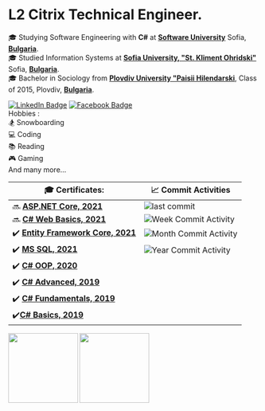 # L2 Citrix Technical Engineer.
🎓 Studying Software Engineering with **C#** at [**Software University**](https://softuni.bg/) Sofia,  [**Bulgaria**](https://en.wikipedia.org/wiki/Bulgaria).  
🎓 Studied Information Systems at [**Sofia University, "St. Kliment Ohridski"**](https://www.uni-sofia.bg/index.php/eng) Sofia, [**Bulgaria**](https://en.wikipedia.org/wiki/Bulgaria).  
🎓 Bachelor in Sociology from [**Plovdiv University "Paisii Hilendarski**](https://uni-plovdiv.bg/en/), Class of 2015, Plovdiv, [**Bulgaria**](https://en.wikipedia.org/wiki/Bulgaria).    

  
[![LinkedIn Badge](https://img.shields.io/badge/Milen_Dinev-0077B5?style=for-the-badge&logo=linkedin&logoColor=white&link=https://www.linkedin.com/in/dinevmilen/)](https://www.linkedin.com/in/dinevmilen/) 
 [![Facebook Badge](https://img.shields.io/badge/Milen_Dinev-1877F2?style=for-the-badge&logo=facebook&logoColor=white&link=https://www.facebook.com/mmdinev/)](https://www.facebook.com/mmdinev/) 
<br align="left">Hobbies :  
🏂 Snowboarding    
💻 Coding          
📚 Reading  
🎮 Gaming  
And many more...</br>  

 🎓 Certificates: |:chart_with_upwards_trend: Commit Activities |
| --- | --- |
| :soon: [**ASP.NET Core, 2021**](https://softuni.bg/trainings/3354/asp-dot-net-core-june-2021)| ![last commit](https://img.shields.io/github/last-commit/MilenDinev/Soft-Uni?style=for-the-badge)|
| :soon: [**C# Web Basics, 2021**](https://softuni.bg/trainings/3353/csharp-web-basics-basics-may-2021)| ![Week Commit Activity]()| 
| :heavy_check_mark: [**Entity Framework Core, 2021**](https://softuni.bg/certificates/details/104397/02e0f7e9)| ![Month Commit Activity](https://img.shields.io/github/commit-activity/m/MilenDinev/Soft-Uni?style=for-the-badge)|
| :heavy_check_mark: [**MS SQL, 2021**](https://softuni.bg/certificates/details/97951/cc3e4261)| ![Year Commit Activity](https://img.shields.io/github/commit-activity/y/MilenDinev/Soft-Uni?style=for-the-badge)|
| :heavy_check_mark: [**C# OOP, 2020**](https://softuni.bg/certificates/details/95853/299faa8e)|
| :heavy_check_mark: [**C# Advanced, 2019**](https://softuni.bg/certificates/details/72238/e49d52e8)|
| :heavy_check_mark: [**C# Fundamentals, 2019**](https://softuni.bg/certificates/details/69264/84b42035)| 
|:heavy_check_mark:[**C# Basics, 2019**](https://softuni.bg/certificates/details/63299/ec291923)|


<img height="140" align="left" src="https://github-readme-stats.vercel.app/api?username=MilenDinev&count_private=true&theme=onedark&hide=prs&show_icons=true" />
<img height="140" src="https://github-readme-stats.vercel.app/api/top-langs/?username=MilenDinev&layout=compact&theme=onedark" />

